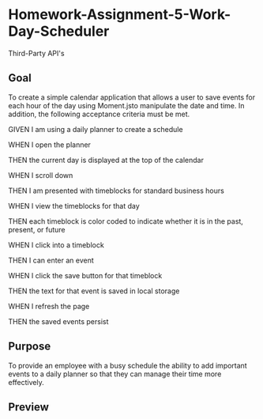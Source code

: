 # Homework-Assignment-5-Work-Day-Scheduler
Third-Party API's

## Goal
To create a simple calendar application that allows a user to save events for each hour of the day using Moment.jsto manipulate the date and time. In addition, the following acceptance criteria must be met. 

GIVEN I am using a daily planner to create a schedule

WHEN I open the planner

THEN the current day is displayed at the top of the calendar

WHEN I scroll down

THEN I am presented with timeblocks for standard business hours

WHEN I view the timeblocks for that day

THEN each timeblock is color coded to indicate whether it is in the past, present, or future

WHEN I click into a timeblock

THEN I can enter an event

WHEN I click the save button for that timeblock

THEN the text for that event is saved in local storage

WHEN I refresh the page

THEN the saved events persist

## Purpose

To provide an employee with a busy schedule the ability to add important events to a daily planner so that they can manage their time more effectively.

## Preview
